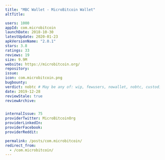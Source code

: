 ```yaml
---
title: "MBC Wallet - MicroBitcoin Wallet"
altTitle: 

users: 1000
appId: com.microbitcoin
launchDate: 2018-10-30
latestUpdate: 2020-01-23
apkVersionName: "2.0.1"
stars: 3.8
ratings: 33
reviews: 19
size: 9.9M
website: https://microbitcoin.org/
repository: 
issue: 
icon: com.microbitcoin.png
bugbounty: 
verdict: nobtc # May be any of: wip, fewusers, nowallet, nobtc, custodial, nosource, nonverifiable, verifiable, bounty, defunct
date: 2019-12-28
reviewStale: true
reviewArchive:


internalIssue: 75
providerTwitter: MicroBitcoinOrg
providerLinkedIn: 
providerFacebook: 
providerReddit: 

permalink: /posts/com.microbitcoin/
redirect_from:
  - /com.microbitcoin/
---
```



